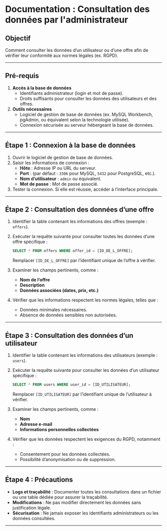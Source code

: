 # **Documentation : Consultation des données par l'administrateur**

## **Objectif**
Comment consulter les données d’un utilisateur ou d’une offre afin de vérifier leur conformité aux normes légales (ex. RGPD).

---

## **Pré-requis**
1. **Accès à la base de données**  
   - Identifiants administrateur (login et mot de passe).  
   - Droits suffisants pour consulter les données des utilisateurs et des offres.
2. **Outils nécessaires**  
   - Logiciel de gestion de base de données (ex. MySQL Workbench, pgAdmin, ou équivalent selon la technologie utilisée).  
   - Connexion sécurisée au serveur hébergeant la base de données.

---

## **Étape 1 : Connexion à la base de données**
1. Ouvrir le logiciel de gestion de base de données.  
2. Saisir les informations de connexion :  
   - **Hôte** : Adresse IP ou URL du serveur.  
   - **Port** : (par défaut : `3306` pour MySQL, `5432` pour PostgreSQL, etc.).  
   - **Nom d’utilisateur** : `admin` ou équivalent.  
   - **Mot de passe** : Mot de passe associé.  
3. Tester la connexion. Si elle est réussie, accéder à l’interface principale.

---

## **Étape 2 : Consultation des données d’une offre**
1. Identifier la table contenant les informations des offres (exemple : `offers`).  
2. Exécuter la requête suivante pour consulter toutes les données d’une offre spécifique :  

   ```sql
   SELECT * FROM offers WHERE offer_id = [ID_DE_L_OFFRE];
   ```
   Remplacer `[ID_DE_L_OFFRE]` par l’identifiant unique de l’offre à vérifier.

3. Examiner les champs pertinents, comme :  
   - **Nom de l’offre**  
   - **Description**  
   - **Données associées (dates, prix, etc.)**

4. Vérifier que les informations respectent les normes légales, telles que :  
   - Données minimales nécessaires.  
   - Absence de données sensibles non autorisées.  

---

## **Étape 3 : Consultation des données d’un utilisateur**
1. Identifier la table contenant les informations des utilisateurs (exemple : `users`).  
2. Exécuter la requête suivante pour consulter les données d’un utilisateur spécifique :  

   ```sql
   SELECT * FROM users WHERE user_id = [ID_UTILISATEUR];
   ```
   Remplacer `[ID_UTILISATEUR]` par l’identifiant unique de l’utilisateur à vérifier.

3. Examiner les champs pertinents, comme :  
   - **Nom**  
   - **Adresse e-mail**  
   - **Informations personnelles collectées**

4. Vérifier que les données respectent les exigences du RGPD, notamment :  
   - Consentement pour les données collectées.  
   - Possibilité d’anonymisation ou de suppression.  

---

## **Étape 4 : Précautions**
- **Logs et traçabilité** : Documenter toutes les consultations dans un fichier ou une table dédiée pour assurer la traçabilité.  
- **Modifications** : Ne pas modifier directement les données sans justification légale.  
- **Sécurisation** : Ne jamais exposer les identifiants administrateurs ou les données consultées.

---
